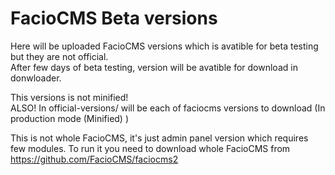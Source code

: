 # FacioCMS Beta versions

Here will be uploaded FacioCMS versions which is avatible for beta testing but they are not official. \
After few days of beta testing, version will be avatible for download in donwloader. 

This versions is not minified! \
ALSO! In official-versions/ will be each of faciocms versions to download (In production mode (Minified) )

This is not whole FacioCMS, it's just admin panel version which requires few modules. To run it you need to download whole FacioCMS from https://github.com/FacioCMS/faciocms2
